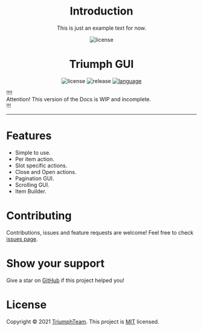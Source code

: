 <center><h1>Introduction</h1></center>
<center>
<p>This is just an example text for now.</p>
</center>

<center><img src="https://i.imgur.com/pV6Fass.png"  alt="license"/></center>

<center><h1>Triumph GUI</h1></center>
<center>
<p>
  <img src="https://img.shields.io/github/license/TriumphTeam/triumph-gui?color=blue&style=flat-square"  alt="license"/>
  <img src="https://img.shields.io/github/v/release/TriumphTeam/triumph-gui?color=green&style=flat-square" alt="release">
  <a href="https://mattstudios.me/discord"><img src="https://img.shields.io/discord/493380790718038028?label=discord&style=flat-square"  alt="language"/></a>
</p>
</center>

!!!!  
Attention! This version of the Docs is WIP and incomplete.  
!!!

---

# Features
* Simple to use.
* Per item action.
* Slot specific actions.
* Close and Open actions.
* Pagination GUI.
* Scrolling GUI.
* Item Builder.

# Contributing
Contributions, issues and feature requests are welcome!
Feel free to check [issues page](https://github.com/TriumphTeam/triumph-gui/issues).

# Show your support
Give a star on [GitHub](https://github.com/TriumphTeam/triumph-gui) if this project helped you!

# License
Copyright © 2021 [TriumphTeam](https://github.com/TriumphTeam).
This project is [MIT](https://github.com/TriumphTeam/triumph-gui/blob/master/LICENSE) licensed.
